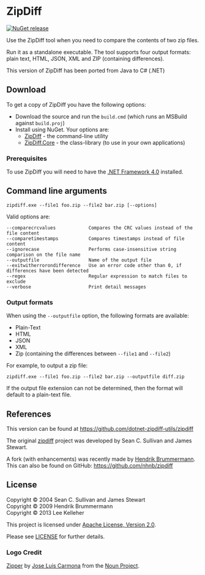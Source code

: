 # ZipDiff

[![NuGet release](https://img.shields.io/nuget/v/ZipDiff.Core.svg)](https://www.nuget.org/packages/ZipDiff.Core)

Use the ZipDiff tool when you need to compare the contents of two zip files.

Run it as a standalone executable. The tool supports four output formats: plain text, HTML, JSON, XML and ZIP (containing differences).

This version of ZipDiff has been ported from Java to C# (.NET)


## Download

To get a copy of ZipDiff you have the following options:

* Download the source and run the `build.cmd` (which runs an MSBuild against `build.proj`)
* Install using NuGet. Your options are:
  * [ZipDiff](https://nuget.org/packages/ZipDiff/) - the command-line utility
  * [ZipDiff.Core](https://nuget.org/packages/ZipDiff.Core/) - the class-library (to use in your own applications)


### Prerequisites

To use ZipDiff you will need to have the [.NET Framework 4.0](http://www.microsoft.com/en-GB/download/details.aspx?id=17851) installed.


## Command line arguments

	zipdiff.exe --file1 foo.zip --file2 bar.zip [--options]

Valid options are:

	--comparecrcvalues            Compares the CRC values instead of the file content
	--comparetimestamps           Compares timestamps instead of file content
	--ignorecase                  Performs case-insensitive string comparison on the file name
	--outputfile                  Name of the output file
	--exitwitherrorondifference   Use an error code other than 0, if differences have been detected
	--regex                       Regular expression to match files to exclude
	--verbose                     Print detail messages


### Output formats

When using the `--outputfile` option, the following formats are available:

* Plain-Text
* HTML
* JSON
* XML
* Zip (containing the differences between `--file1` and `--file2`)

For example, to output a zip file:

	zipdiff.exe --file1 foo.zip --file2 bar.zip --outputfile diff.zip

If the output file extension can not be determined, then the format will default to a plain-text file.


## References

This version can be found at <https://github.com/dotnet-zipdiff-utils/zipdiff>

The original [zipdiff](http://zipdiff.sourceforge.net/) project was developed by Sean C. Sullivan and James Stewart.

A fork (with enhancements) was recently made by [Hendrik Brummermann](https://github.com/nhnb). This can also be found on GitHub: https://github.com/nhnb/zipdiff


## License

Copyright &copy; 2004 Sean C. Sullivan and James Stewart<br/>
Copyright &copy; 2009 Hendrik Brummermann<br/>
Copyright &copy; 2013 Lee Kelleher<br/>

This project is licensed under [Apache License, Version 2.0](http://www.apache.org/licenses/LICENSE-2.0).

Please see [LICENSE](LICENSE.md) for further details.

### Logo Credit

[Zipper](https://thenounproject.com/term/zipper/44144/) by [Jose Luis Carmona](https://thenounproject.com/jose.l.carmona.37/) from the [Noun Project](https://thenounproject.com/).
